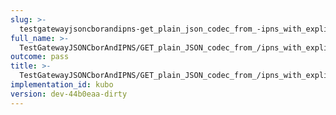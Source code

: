```yaml
---
slug: >-
  testgatewayjsoncborandipns-get_plain_json_codec_from_-ipns_with_explicit_application-vnd-ipld-dag-json_has_expected_headers
full_name: >-
  TestGatewayJSONCborAndIPNS/GET_plain_JSON_codec_from_/ipns_with_explicit_application/vnd.ipld.dag-json_has_expected_headers
outcome: pass
title: >-
  TestGatewayJSONCborAndIPNS/GET_plain_JSON_codec_from_/ipns_with_explicit_application/vnd.ipld.dag-json_has_expected_headers
implementation_id: kubo
version: dev-44b0eaa-dirty
---
```


